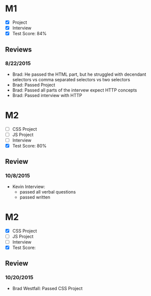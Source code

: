 # M1

- [x] Project
- [x] Interview
- [x] Test Score: 84%

## Reviews

### 8/22/2015

- Brad: He passed the HTML part, but he struggled with decendant selectors vs comma separated selectors vs two selectors
- Brad: Passed Project
- Brad: Passed all parts of the intervew expect HTTP concepts
- Brad: Passed interview with HTTP

# M2

- [ ] CSS Project
- [ ] JS Project
- [ ] Interview
- [x] Test Score: 80%

## Review

### 10/8/2015

- Kevin Interview:
  - passed all verbal questions
  - passed written


# M2

- [x] CSS Project
- [ ] JS Project
- [ ] Interview
- [x] Test Score:

## Review

### 10/20/2015

- Brad Westfall: Passed CSS Project
